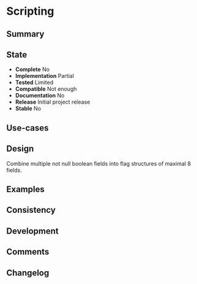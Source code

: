 Scripting
=========

Summary
-------

State
-----
- **Complete** No
- **Implementation** Partial
- **Tested** Limited
- **Compatible** Not enough
- **Documentation** No
- **Release** Initial project release
- **Stable** No

Use-cases
---------

Design
------
Combine multiple not null boolean fields into flag structures of maximal 8 fields.

Examples
--------

Consistency
-----------

Development
-----------

Comments
--------

Changelog
---------